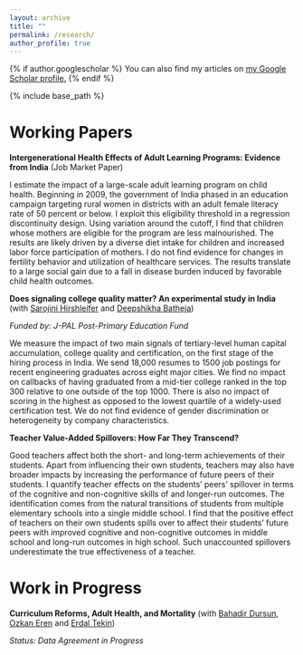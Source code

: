 ```yaml
---
layout: archive
title: ""
permalink: /research/
author_profile: true
---
```



{% if author.googlescholar %}
  You can also find my articles on <u><a href="{{author.googlescholar}}">my Google Scholar profile</a>.</u>
{% endif %}

{% include base_path %}

# Working Papers

**Intergenerational Health Effects of Adult Learning Programs: Evidence from India** (Job Market Paper) 

<!-- [(Draft)](https://papers.ssrn.com/sol3/papers.cfm?abstract_id=4120022) -->
 
I estimate the impact of a large-scale adult learning program on child health. Beginning in 2009, the government of India phased in an education campaign targeting rural women in districts with an adult female literacy rate of 50 percent or below. I exploit this eligibility threshold in a regression discontinuity design. Using variation around the cutoff, I find that children whose mothers are eligible for the program are less malnourished. The results are likely driven by a diverse diet intake for children and increased labor force participation of mothers. I do not find evidence for changes in fertility behavior and utilization of healthcare services. The results translate to a large social gain due to a fall in disease burden induced by favorable child health outcomes. 
   
**Does signaling college quality matter? An experimental study in India** (with [Sarojini Hirshleifer](https://profiles.ucr.edu/app/home/profile/shirsh) and [Deepshikha Batheja](https://www.deepshikhabatheja.com))

*Funded by: J-PAL Post-Primary Education Fund*

We measure the impact of two main signals of tertiary-level human capital accumulation, college quality and certification, on the first stage of the hiring process in India. We send 18,000 resumes to 1500 job postings for recent engineering graduates across eight major cities.  We find no impact on callbacks of having graduated from a mid-tier college ranked in the top 300 relative to one outside of the top 1000. There is also no impact of scoring in the highest as opposed to the lowest quartile of a widely-used certification test. We do not find evidence of gender discrimination or heterogeneity by company characteristics.
 
**Teacher Value-Added Spillovers: How Far They Transcend?**

Good teachers affect both the short- and long-term achievements of their students. Apart from influencing their own students, teachers may also have broader impacts by increasing the performance of future peers of their students. I quantify teacher effects on the students’ peers’ spillover in terms of the cognitive and non-cognitive skills of and longer-run outcomes. The identification comes from the natural transitions of students from multiple elementary schools into a single middle school. I find that the positive effect of teachers on their own students spills over to affect their students’ future peers with improved cognitive and non-cognitive outcomes in middle school and long-run outcomes in high school. Such unaccounted spillovers underestimate the true effectiveness of a teacher.

# Work in Progress

**Curriculum Reforms, Adult Health, and Mortality** (with [Bahadir Dursun](https://sites.google.com/site/dursunbahadir/home), [Ozkan Eren](http://www.ozkaneren.com) and [Erdal Tekin](https://sites.google.com/view/etekin))

*Status: Data Agreement in Progress*
